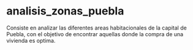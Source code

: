 # analisis_zonas_puebla
Consiste en analizar las diferentes areas habitacionales de la capital de Puebla, con el objetivo de encontrar aquellas donde la compra de una vivienda es optima.

